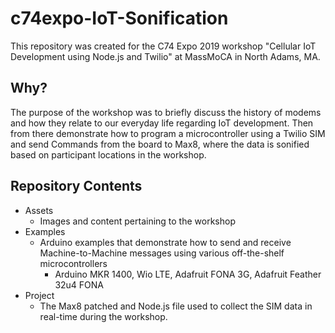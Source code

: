 # c74expo-IoT-Sonification

This repository was created for the C74 Expo 2019 workshop "Cellular IoT Development using Node.js and Twilio" at MassMoCA in North Adams, MA.

## Why?
The purpose of the workshop was to briefly discuss the history of modems and how they relate to our everyday life regarding IoT development. Then from there demonstrate how to program a microcontroller using a Twilio SIM and send Commands from the board to Max8, where the data is sonified based on participant locations in the workshop.

## Repository Contents
* Assets
  * Images and content pertaining to the workshop
* Examples
  * Arduino examples that demonstrate how to send and receive Machine-to-Machine messages using various off-the-shelf microcontrollers
    * Arduino MKR 1400, Wio LTE, Adafruit FONA 3G, Adafruit Feather 32u4 FONA
* Project
  * The Max8 patched and Node.js file used to collect the SIM data in real-time during the workshop.

